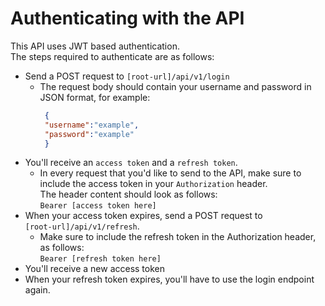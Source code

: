 # Authenticating with the API

This API uses JWT based authentication.  
The steps required to authenticate are as follows:

- Send a POST request to `[root-url]/api/v1/login`
    - The request body should contain your username and password in JSON format, for example:
      ```json
       {
       "username":"example",
       "password":"example"
       }
      ```
- You'll receive an `access token` and a `refresh token`.
    - In every request that you'd like to send to the API, make sure to include the access token in your `Authorization`
      header.  
      The header content should look as follows:  
      `Bearer [access token here]`
- When your access token expires, send a POST request to  
  `[root-url]/api/v1/refresh`.
    - Make sure to include the refresh token in the Authorization header, as follows:  
      `Bearer [refresh token here]`
- You'll receive a new access token
- When your refresh token expires, you'll have to use the login endpoint again.
      